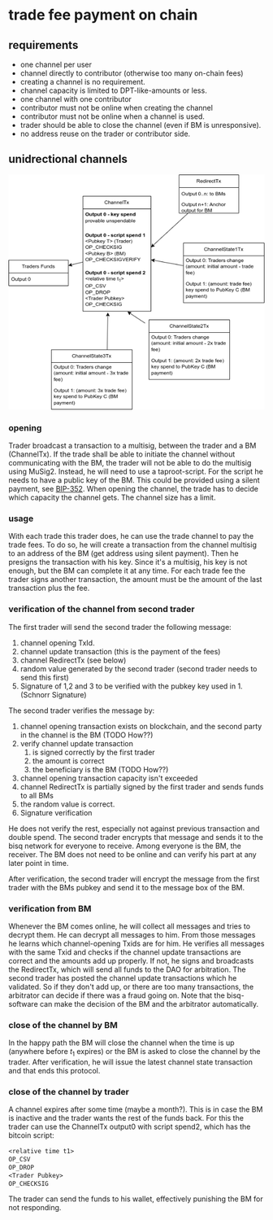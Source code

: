 # trade fee payment on chain

## requirements

- one channel per user
- channel directly to contributor (otherwise too many on-chain fees)
- creating a channel is no requirement.
- channel capacity is limited to DPT-like-amounts or less.
- one channel with one contributor
- contributor must not be online when creating the channel
- contributor must not be online when a channel is used.
- trader should be able to close the channel (even if BM is unresponsive).
- no address reuse on the trader or contributor side.

## unidrectional channels

![tradefeepayment.drawio.png](renderedForWeb/tradefeepayment.drawio.png)

### opening

Trader broadcast a transaction to a multisig, between the trader and a BM (ChannelTx).
If the trade shall be
able to initiate the channel without communicating with the BM, the trader will not be able to
do the multisig using MuSig2. Instead, he will need to use a taproot-script. For the script he
needs to have a public key of the BM. This could be provided using a silent payment, see [BIP-352](https://github.com/bitcoin/bips/blob/master/bip-0352.mediawiki).
When opening the channel, the trade has to decide which capacity the channel gets. The channel size
has a limit.

### usage

With each trade this trader does, he can use the trade channel to pay the trade fees. To do so,
he will create a transaction from the channel multisig to an address of the BM (get address
using silent payment). Then he presigns the transaction with his key. Since it's a multisig, his
key is not enough, but the BM can complete it at any time. For each trade fee the trader signs
another transaction, the amount must be the amount of the last transaction plus the fee.

### verification of the channel from second trader

The first trader will send the second trader the following message:

1. channel opening TxId.
2. channel update transaction (this is the payment of the fees)
3. channel RedirectTx (see below)
4. random value generated by the second trader (second trader needs to send this first)
5. Signature of 1,2 and 3 to be verified with the pubkey key used in 1. (Schnorr Signature)

The second trader verifies the message by:

1. channel opening transaction exists on blockchain, and the second party in the channel is the
   BM (TODO How??)
2. verify channel update transaction
    1. is signed correctly by the first trader
    2. the amount is correct
    3. the beneficiary is the BM (TODO How??)
3. channel opening transaction capacity isn't exceeded
4. channel RedirectTx is partially signed by the first trader and sends funds to all BMs
5. the random value is correct.
6. Signature verification

He does not verify the rest, especially not against previous transaction and double spend. The second
trader encrypts that message and sends it to the bisq network
for everyone to receive. Among everyone is the BM, the receiver. The BM does not need to be online
and can verify his part at any later point in time.

After verification, the second trader will encrypt the message from the first trader with the BMs pubkey
and send it to the message box of the BM.

### verification from BM

Whenever the BM comes online, he will collect all messages and tries to decrypt them. He can
decrypt all messages to him. From those messages he learns which channel-opening Txids are for
him. He verifies all messages with the same Txid and checks if the channel update transactions are
correct and the amounts add up properly. If not, he signs and broadcasts the RedirectTx, which
will send all funds to the DAO for arbitration. The second trader has posted the channel update
transactions which he validated. So if they don't add up, or there are too many transactions, the
arbitrator can decide if there was a fraud going on.
Note that the bisq-software can make the decision of the BM and the arbitrator automatically.

### close of the channel by BM

In the happy path the BM will close the channel when the time is up (anywhere before $t_1$ expires)
or the BM is asked to close the channel by the trader.
After verification, he will issue the latest channel state transaction and that ends this protocol.

### close of the channel by trader

A channel expires after some time (maybe a month?). This is in case the BM is inactive and the
trader wants the rest of the funds back. For this the trader can use the ChannelTx output0 with
script spend2, which has the bitcoin script:

``` 
<relative time t1>
OP_CSV
OP_DROP
<Trader Pubkey>
OP_CHECKSIG
```

The trader can send the funds to his wallet, effectively punishing the BM for not responding.

